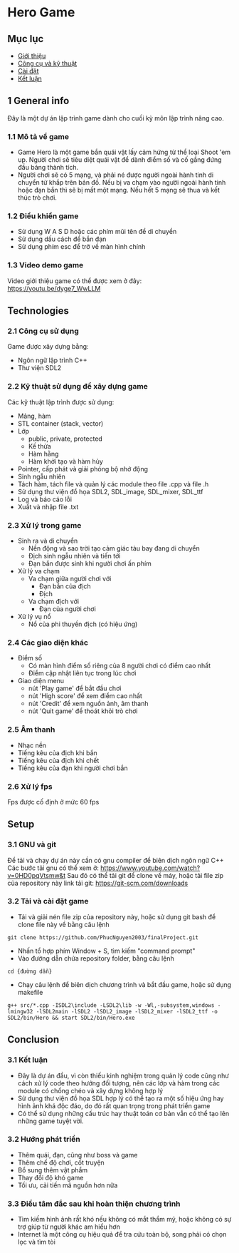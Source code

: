 # Hero Game
## Mục lục
* [Giới thiệu](#1-general-info)
* [Công cụ và kỹ thuật](#technologies)
* [Cài đặt](#setup)
* [Kết luận](#conclusion)

## 1 General info
Đây là một dự án lập trình game dành cho cuối kỳ môn lập trình nâng cao.

### 1.1 Mô tả về game
* Game Hero là một game bắn quái vật lấy cảm hứng từ thể loại Shoot 'em up. Người chơi sẽ tiêu diệt quái vật để dành điểm số và cố gắng đứng đầu bảng thành tích.
* Người chơi sẽ có 5 mạng, và phải né được người ngoài hành tinh di chuyển từ khắp trên bản đồ. Nếu bị va chạm vào người ngoài hành tinh hoặc đạn bắn thì sẽ bị mất một mạng. Nếu hết 5 mạng sẽ thua và kết thúc trò chơi.

### 1.2 Điều khiển game
* Sử dụng W A S D hoặc các phím mũi tên để di chuyển
* Sử dụng dấu cách để bắn đạn
* Sử dụng phím esc để trở về màn hình chính

### 1.3 Video demo game
Video giới thiệu game có thể được xem ở đây: https://youtu.be/dyge7_WwLLM

## Technologies

### 2.1 Công cụ sử dụng
Game được xây dựng bằng:
* Ngôn ngữ lập trình C++
* Thư viện SDL2

### 2.2 Kỹ thuật sử dụng để xây dựng game
Các kỹ thuật lập trình được sử dụng:
* Mảng, hàm
* STL container (stack, vector)
* Lớp
    * public, private, protected
    * Kế thừa
    * Hàm hằng
    * Hàm khởi tạo và hàm hủy
* Pointer, cấp phát và giải phóng bộ nhớ động
* Sinh ngẫu nhiên
* Tách hàm, tách file và quản lý các module theo file .cpp và file .h 
* Sử dụng thư viện đồ họa SDL2, SDL_image, SDL_mixer, SDL_ttf
* Log và báo cáo lỗi
* Xuất và nhập file .txt

### 2.3 Xử lý trong game
* Sinh ra và di chuyển
    * Nền động và sao trời tạo cảm giác tàu bay đang di chuyển
    * Địch sinh ngẫu nhiên và tiến tới
    * Đạn bắn được sinh khi người chơi ấn phím
* Xử lý va chạm
    * Va chạm giữa người chơi với
        * Đạn bắn của địch
        * Địch
    * Va chạm địch với
        * Đạn của người chơi
* Xử lý vụ nổ
    * Nổ của phi thuyền địch (có hiệu ứng)

### 2.4 Các giao diện khác
* Điểm số
    * Có màn hình điểm số riêng của 8 người chơi có điểm cao nhất
    * Điểm cập nhật liên tục trong lúc chơi
* Giao diện menu
    * nút 'Play game' để bắt đầu chơi
    * nút 'High score' để xem điểm cao nhất
    * nút 'Credit' để xem nguồn ảnh, âm thanh
    * nút 'Quit game' để thoát khỏi trò chơi
### 2.5 Âm thanh
* Nhạc nền
* Tiếng kêu của địch khi bắn
* Tiếng kêu của địch khi chết
* Tiếng kêu của đạn khi người chơi bắn
### 2.6 Xử lý fps
Fps được cố định ở mức 60 fps

## Setup

### 3.1 GNU và git
Để tải và chạy dự án này cần có gnu compiler để biên dịch ngôn ngữ C++
Các bước tải gnu có thể xem ở: https://www.youtube.com/watch?v=0HD0pqVtsmw&t
Sau đó có thể tải git để clone về máy, hoặc tải file zip của repository này
link tải git: https://git-scm.com/downloads

### 3.2 Tải và cài đặt game
* Tải và giải nén file zip của repository này, hoặc sử dụng git bash để clone file này về bằng câu lệnh
```
git clone https://github.com/PhucNguyen2003/finalProject.git
```
* Nhấn tổ hợp phím Window + S, tìm kiếm "command prompt"
* Vào đường dẫn chứa repository folder, bằng câu lệnh 
```
cd {đường dẫn}
```
* Chạy câu lệnh để biên dịch chương trình và bắt đầu game, hoặc sử dụng makefile
```
g++ src/*.cpp -ISDL2\include -LSDL2\lib -w -Wl,-subsystem,windows -lmingw32 -lSDL2main -lSDL2 -lSDL2_image -lSDL2_mixer -lSDL2_ttf -o SDL2/bin/Hero && start SDL2/bin/Hero.exe
```

## Conclusion

### 3.1 Kết luận
* Đây là dự án đầu, vì còn thiếu kinh nghiệm trong quản lý code cũng như cách xử lý code theo hướng đối tượng, nên các lớp và hàm trong các module có chồng chéo và xây dựng không hợp lý
* Sử dụng thư viện đồ họa SDL hợp lý có thể tạo ra một số hiệu ứng hay hình ảnh khá độc đáo, do đó rất quan trọng trong phát triển game
* Có thể sử dụng những cấu trúc hay thuật toán cơ bản vẫn có thể tạo lên những game tuyệt vời.

### 3.2 Hướng phát triển
* Thêm quái, đạn, cũng như boss và game
* Thêm chế độ chơi, cốt truyện
* Bổ sung thêm vật phẩm
* Thay đổi độ khó game
* Tối ưu, cải tiến mã nguồn hơn nữa

### 3.3 Điều tâm đắc sau khi hoàn thiện chương trình
* Tìm kiếm hình ảnh rất khó nếu không có mắt thẩm mỹ, hoặc không có sự trợ giúp từ người khác am hiểu hơn
* Internet là một công cụ hiệu quả để tra cứu toàn bộ, song phải có chọn lọc và tìm tòi
